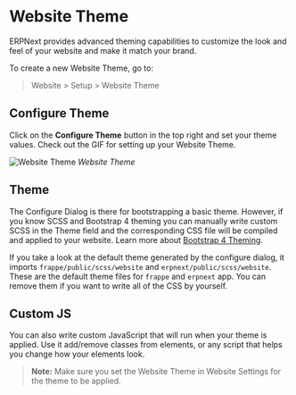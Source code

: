 <!-- add-breadcrumbs -->
# Website Theme

ERPNext provides advanced theming capabilities to customize the look and feel of
your website and make it match your brand.

To create a new Website Theme, go to:

> Website > Setup > Website Theme

## Configure Theme

Click on the **Configure Theme** button in the top right and set your theme
values. Check out the GIF for setting up your Website Theme.

![Website Theme](/docs/assets/img/website/website-theme.gif)
*Website Theme*

## Theme

The Configure Dialog is there for bootstrapping a basic theme. However, if you
know SCSS and Bootstrap 4 theming you can manually write custom SCSS in the
Theme field and the corresponding CSS file will be compiled and applied to your
website. Learn more about [Bootstrap 4 Theming](https://getbootstrap.com/docs/4.3/getting-started/theming/).

If you take a look at the default theme generated by the configure dialog, it
imports `frappe/public/scss/website` and `erpnext/public/scss/website`. These
are the default theme files for `frappe` and `erpnext` app. You can remove them
if you want to write all of the CSS by yourself.

## Custom JS

You can also write custom JavaScript that will run when your theme is applied.
Use it add/remove classes from elements, or any script that helps you change how
your elements look.

> **Note:** Make sure you set the Website Theme in Website Settings for the theme to
> be applied.
